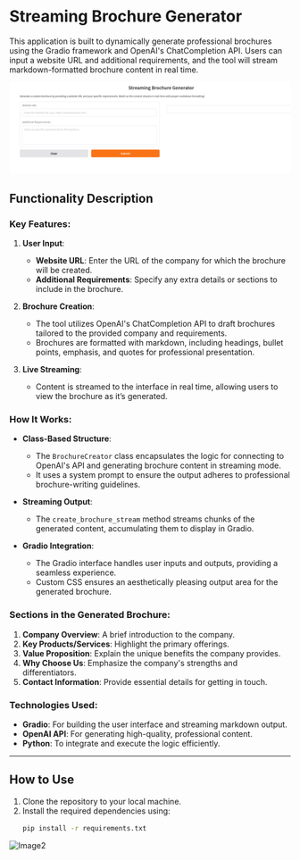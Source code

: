 # Streaming Brochure Generator

This application is built to dynamically generate professional brochures using the Gradio framework and OpenAI's ChatCompletion API. Users can input a website URL and additional requirements, and the tool will stream markdown-formatted brochure content in real time.


![Image1](https://github.com/arielabade/llmEngineering/blob/main/gradioUserInterface/initialUI.png)

## Functionality Description

### Key Features:
1. **User Input**:
   - **Website URL**: Enter the URL of the company for which the brochure will be created.
   - **Additional Requirements**: Specify any extra details or sections to include in the brochure.

2. **Brochure Creation**:
   - The tool utilizes OpenAI's ChatCompletion API to draft brochures tailored to the provided company and requirements.
   - Brochures are formatted with markdown, including headings, bullet points, emphasis, and quotes for professional presentation.

3. **Live Streaming**:
   - Content is streamed to the interface in real time, allowing users to view the brochure as it’s generated.

### How It Works:
- **Class-Based Structure**:
  - The `BrochureCreator` class encapsulates the logic for connecting to OpenAI's API and generating brochure content in streaming mode.
  - It uses a system prompt to ensure the output adheres to professional brochure-writing guidelines.

- **Streaming Output**:
  - The `create_brochure_stream` method streams chunks of the generated content, accumulating them to display in Gradio.

- **Gradio Integration**:
  - The Gradio interface handles user inputs and outputs, providing a seamless experience.
  - Custom CSS ensures an aesthetically pleasing output area for the generated brochure.

### Sections in the Generated Brochure:
1. **Company Overview**: A brief introduction to the company.
2. **Key Products/Services**: Highlight the primary offerings.
3. **Value Proposition**: Explain the unique benefits the company provides.
4. **Why Choose Us**: Emphasize the company's strengths and differentiators.
5. **Contact Information**: Provide essential details for getting in touch.

### Technologies Used:
- **Gradio**: For building the user interface and streaming markdown output.
- **OpenAI API**: For generating high-quality, professional content.
- **Python**: To integrate and execute the logic efficiently.

---

## How to Use
1. Clone the repository to your local machine.
2. Install the required dependencies using:
   ```bash
   pip install -r requirements.txt


![Image2](https://github.com/arielabade/llmEngineering/blob/main/gradioUserInterface/udemyBrochure.png)